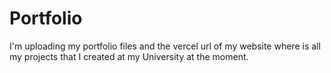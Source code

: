 # Portfolio
I'm uploading my portfolio files and the vercel url of my website where is all my projects that I created at my University at the moment.
